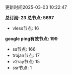 更新时间2025-03-03 10:22:47

**总订阅: 23**
**总节点: 5697**
- vless节点: 16

**google ping有效节点: 199**
- ss节点: 166
- trojan节点: 17
- v2ray节点: 15
- ssr节点: 1
